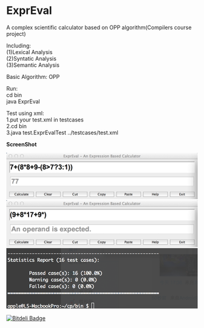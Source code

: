 ExprEval
========

A complex scientific calculator based on OPP algorithm(Compilers course project)

Including:  
(1)Lexical Analysis  
(2)Syntatic Analysis    
(3)Semantic Analysis    

Basic Algorithm: OPP  

Run:  
cd bin  
java ExprEval  

Test using xml:  
1.put your test.xml in testcases  
2.cd bin  
3.java test.ExprEvalTest ../testcases/test.xml  
  
  **ScreenShot**
  
  
  ![github screen1](/images/screen1.png)  
  ![github screen2](/images/screen2.png)
  ![github screen3](/images/screen3.png) 
  
  


[![Bitdeli Badge](https://d2weczhvl823v0.cloudfront.net/laosiaudi/expreval/trend.png)](https://bitdeli.com/free "Bitdeli Badge")

